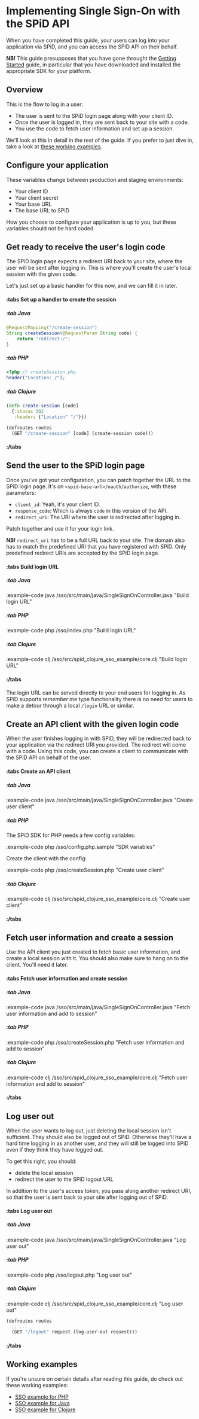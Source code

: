 # Implementing Single Sign-On with the SPiD API

When you have completed this guide, your users can log into your
application via SPiD, and you can access the SPiD API on their
behalf.

**NB!** This guide presupposes that you have gone throught the
[Getting Started](/getting-started/) guide, in particular that you have
downloaded and installed the appropriate SDK for your platform.

## Overview

This is the flow to log in a user:

- The user is sent to the SPiD login page along with your client ID.
- Once the user is logged in, they are sent back to your site with a code.
- You use the code to fetch user information and set up a session.

We'll look at this in detail in the rest of the guide. If you prefer
to just dive in, take a look at
[these working examples](#Working%20examples).

## Configure your application

These variables change between production and staging environments:

- Your client ID
- Your client secret
- Your base URL
- The base URL to SPiD

How you choose to configure your application is up to you, but
these variables should not be hard coded.

## Get ready to receive the user's login code

The SPiD login page expects a redirect URI back to your site, where
the user will be sent after logging in. This is where you'll
create the user's local session with the given code.

Let's just set up a basic handler for this now, and we can fill it
in later.

#### :tabs Set up a handler to create the session

##### :tab Java

```java
@RequestMapping("/create-session")
String createSession(@RequestParam String code) {
    return "redirect:/";
}
```

##### :tab PHP

```php
<?php // createSession.php
header("Location: /");
```

##### :tab Clojure

```clj
(defn create-session [code]
  {:status 302
   :headers {"Location" "/"}})

(defroutes routes
  (GET "/create-session" [code] (create-session code)))
```

#### :/tabs

## Send the user to the SPiD login page

Once you've got your configuration, you can patch together the URL
to the SPiD login page. It's on `<spid-base-url>/oauth/authorize`,
with these parameters:

- `client_id`: Yeah, it's your client ID.
- `response_code`: Which is always `code` in this version of the API.
- `redirect_uri`: The URI where the user is redirected after logging in.

Patch together and use it for your login link.

**NB!** `redirect_uri` has to be a full URL back to your site.
The domain also has to match the predefined URI that you have
registered with SPiD. Only predefined redirect URIs are accepted by
the SPiD login page.

#### :tabs Build login URL

##### :tab Java

:example-code java /sso/src/main/java/SingleSignOnController.java "Build login URL"

##### :tab PHP

:example-code php /sso/index.php "Build login URL"

##### :tab Clojure

:example-code clj /sso/src/spid_clojure_sso_example/core.clj "Build login URL"

#### :/tabs

The login URL can be served directly to your end users for logging in. As
SPiD supports *remember me* type functionality there is no need for
users to make a detour through a local `/login` URL or similar.

## Create an API client with the given login code

When the user finishes logging in with SPiD, they will be redirected
back to your application via the redirect URI you provided. The
redirect will come with a code. Using this code, you can create a
client to communicate with the SPiD API on behalf of the user.

#### :tabs Create an API client

##### :tab Java

:example-code java /sso/src/main/java/SingleSignOnController.java "Create user client"

##### :tab PHP

The SPiD SDK for PHP needs a few config variables:

:example-code php /sso/config.php.sample "SDK variables"

Create the client with the config:

:example-code php /sso/createSession.php "Create user client"

##### :tab Clojure

:example-code clj /sso/src/spid_clojure_sso_example/core.clj "Create user client"

#### :/tabs

## Fetch user information and create a session

Use the API client you just created to fetch basic user information,
and create a local session with it. You should also make sure to hang
on to the client. You'll need it later.

#### :tabs Fetch user information and create session

##### :tab Java

:example-code java /sso/src/main/java/SingleSignOnController.java "Fetch user information and add to session"

##### :tab PHP

:example-code php /sso/createSession.php "Fetch user information and add to session"

##### :tab Clojure

:example-code clj /sso/src/spid_clojure_sso_example/core.clj "Fetch user information and add to session"

#### :/tabs

## Log user out

When the user wants to log out, just deleting the local session isn't
sufficient. They should also be logged out of SPiD. Otherwise they'll have a
hard time logging in as another user, and they will still be logged into SPiD
even if they think they have logged out.

To get this right, you should:

- delete the local session
- redirect the user to the SPiD logout URL

In addition to the user's access token, you pass along another
redirect URI, so that the user is sent back to your site after
logging out of SPiD.

#### :tabs Log user out

##### :tab Java

:example-code java /sso/src/main/java/SingleSignOnController.java "Log user out"

##### :tab PHP

:example-code php /sso/logout.php "Log user out"

##### :tab Clojure

:example-code clj /sso/src/spid_clojure_sso_example/core.clj "Log user out"

```clj
(defroutes routes
  ;; ...
  (GET "/logout" request (log-user-out request)))
```

#### :/tabs

## Working examples

If you're unsure on certain details after reading this guide, do check
out these working examples:

- [SSO example for PHP](#?)
- [SSO example for Java](#?)
- [SSO example for Clojure](#?)
